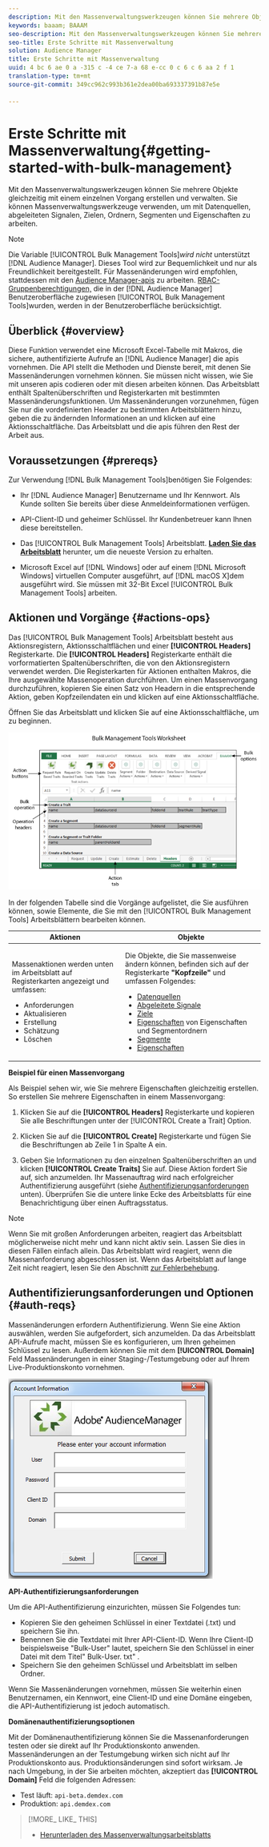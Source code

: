 ```yaml
---
description: Mit den Massenverwaltungswerkzeugen können Sie mehrere Objekte gleichzeitig mit einem einzelnen Vorgang erstellen und verwalten. Sie können Massenverwaltungswerkzeuge verwenden, um mit Datenquellen, abgeleiteten Signalen, Zielen, Ordnern, Segmenten und Eigenschaften zu arbeiten.
keywords: baaam; BAAAM
seo-description: Mit den Massenverwaltungswerkzeugen können Sie mehrere Objekte gleichzeitig mit einem einzelnen Vorgang erstellen und verwalten. Sie können Massenverwaltungswerkzeuge verwenden, um mit Datenquellen, abgeleiteten Signalen, Zielen, Ordnern, Segmenten und Eigenschaften zu arbeiten.
seo-title: Erste Schritte mit Massenverwaltung
solution: Audience Manager
title: Erste Schritte mit Massenverwaltung
uuid: 4 bc 6 ae 0 a -315 c -4 ce 7-a 68 e-cc 0 c 6 c 6 aa 2 f 1
translation-type: tm+mt
source-git-commit: 349cc962c993b361e2dea00ba693337391b87e5e

---
```



# Erste Schritte mit Massenverwaltung{#getting-started-with-bulk-management}

Mit den Massenverwaltungswerkzeugen können Sie mehrere Objekte gleichzeitig mit einem einzelnen Vorgang erstellen und verwalten. Sie können Massenverwaltungswerkzeuge verwenden, um mit Datenquellen, abgeleiteten Signalen, Zielen, Ordnern, Segmenten und Eigenschaften zu arbeiten.

<!-- 

c_bulk_start.xml

 -->

>[!NOTE]
>
>Die Variable [!UICONTROL Bulk Management Tools]*wird nicht* unterstützt [!DNL Audience Manager]. Dieses Tool wird zur Bequemlichkeit und nur als Freundlichkeit bereitgestellt. Für Massenänderungen wird empfohlen, stattdessen mit den [Audience Manager-apis](../../api/rest-api-main/aam-api-getting-started.md) zu arbeiten. [RBAC-Gruppenberechtigungen,](../../features/administration/administration-overview.md) die in der [!DNL Audience Manager] Benutzeroberfläche zugewiesen [!UICONTROL Bulk Management Tools]wurden, werden in der Benutzeroberfläche berücksichtigt.

## Überblick {#overview}

Diese Funktion verwendet eine Microsoft Excel-Tabelle mit Makros, die sichere, authentifizierte Aufrufe an [!DNL Audience Manager] die apis vornehmen. Die API stellt die Methoden und Dienste bereit, mit denen Sie Massenänderungen vornehmen können. Sie müssen nicht wissen, wie Sie mit unseren apis codieren oder mit diesen arbeiten können. Das Arbeitsblatt enthält Spaltenüberschriften und Registerkarten mit bestimmten Massenänderungsfunktionen. Um Massenänderungen vorzunehmen, fügen Sie nur die vordefinierten Header zu bestimmten Arbeitsblättern hinzu, geben die zu ändernden Informationen an und klicken auf eine Aktionsschaltfläche. Das Arbeitsblatt und die apis führen den Rest der Arbeit aus.

## Voraussetzungen {#prereqs}

Zur Verwendung [!DNL Bulk Management Tools]benötigen Sie Folgendes:

* Ihr [!DNL Audience Manager] Benutzername und Ihr Kennwort. Als Kunde sollten Sie bereits über diese Anmeldeinformationen verfügen.
* API-Client-ID und geheimer Schlüssel. Ihr Kundenbetreuer kann Ihnen diese bereitstellen.
* Das [!UICONTROL Bulk Management Tools] Arbeitsblatt. **[Laden Sie das Arbeitsblatt](assets/BAAAM_August_2018.xlsm)** herunter, um die neueste Version zu erhalten.

* Microsoft Excel auf [!DNL Windows] oder auf einem [!DNL Microsoft Windows] virtuellen Computer ausgeführt, auf [!DNL macOS X]dem ausgeführt wird. Sie müssen mit 32-Bit Excel [!UICONTROL Bulk Management Tools] arbeiten.

## Aktionen und Vorgänge {#actions-ops}

Das [!UICONTROL Bulk Management Tools] Arbeitsblatt besteht aus Aktionsregistern, Aktionsschaltflächen und einer **[!UICONTROL Headers]** Registerkarte. Die **[!UICONTROL Headers]** Registerkarte enthält die vorformatierten Spaltenüberschriften, die von den Aktionsregistern verwendet werden. Die Registerkarten für Aktionen enthalten Makros, die Ihre ausgewählte Massenoperation durchführen. Um einen Massenvorgang durchzuführen, kopieren Sie einen Satz von Headern in die entsprechende Aktion, geben Kopfzeilendaten ein und klicken auf eine Aktionsschaltfläche.

Öffnen Sie das Arbeitsblatt und klicken Sie auf eine Aktionsschaltfläche, um zu beginnen.

![](assets/bamwrkbk.png)

In der folgenden Tabelle sind die Vorgänge aufgelistet, die Sie ausführen können, sowie Elemente, die Sie mit den [!UICONTROL Bulk Management Tools] Arbeitsblättern bearbeiten können.

<table id="table_B9B3E09B692E42BAA52FB32C18B00709"> 
 <thead> 
  <tr> 
   <th colname="col1" class="entry"> Aktionen </th> 
   <th colname="col2" class="entry"> Objekte </th> 
  </tr> 
 </thead>
 <tbody> 
  <tr> 
   <td colname="col1"> <p>Massenaktionen werden unten im Arbeitsblatt auf Registerkarten angezeigt und umfassen: </p> <p> 
     <ul id="ul_49F46B9E00C045D29E40258EB7BDCFBB"> 
      <li id="li_193C41EA19EF4D738FBA037D2BF9B05C">Anforderungen </li> 
      <li id="li_5BE2E13D839F4958AAA5C01B7EFC5096">Aktualisieren </li> 
      <li id="li_4CCCC739795945DF8C89787F9A67EB88">Erstellung     </li> 
      <li id="li_C7D36D2BDF0448CEAF3A5EABE41038E8">Schätzung </li> 
      <li id="li_07A3E94326124A3092362D9896EB7732">Löschen </li> 
     </ul> </p> </td> 
   <td colname="col2"> <p>Die Objekte, die Sie massenweise ändern können, befinden sich auf der Registerkarte <b><span class="uicontrol"> "Kopfzeile"</span></b> und umfassen Folgendes: </p> <p> 
     <ul id="ul_A7A96F2B1B63430B9A1E1184AC5FA8F2"> 
      <li id="li_E3D9E2E190B04BE685337AC6140C371C"> <a href="../../features/datasources-list-and-settings.md#data-sources-list-and-settings"> Datenquellen</a> </li> 
      <li id="li_B645385E40684FA28770913EAF18CB2C"> <a href="../../features/derived-signals.md"> Abgeleitete Signale</a> </li> 
      <li id="li_9059F8C4A41A410899BDEFC76D3F5949"> <a href="../../features/destinations/destinations.md"> Ziele</a> </li> 
      <li id="li_BB5A445150754E53AA38C78461326932"> <a href="../../features/traits/trait-storage.md#trait-storage"> Eigenschaften</a> von Eigenschaften und Segmentordnern </li> 
      <li id="li_7A27DBF64E0945CF8AE8C96E8C6EDA09"> <a href="../../features/segments/segments-purpose.md"> Segmente</a> </li> 
      <li id="li_A4640A34930040DEA8555EAF0AE2A702"> <a href="../../features/traits/trait-details-page.md"> Eigenschaften</a> </li> 
     </ul> </p> </td> 
  </tr> 
 </tbody> 
</table>

**Beispiel für einen Massenvorgang**

Als Beispiel sehen wir, wie Sie mehrere Eigenschaften gleichzeitig erstellen. So erstellen Sie mehrere Eigenschaften in einem Massenvorgang:

1. Klicken Sie auf die **[!UICONTROL Headers]** Registerkarte und kopieren Sie alle Beschriftungen unter der [!UICONTROL Create a Trait] Option.

2. Klicken Sie auf die **[!UICONTROL Create]** Registerkarte und fügen Sie die Beschriftungen ab Zeile 1 in Spalte A ein.
3. Geben Sie Informationen zu den einzelnen Spaltenüberschriften an und klicken **[!UICONTROL Create Traits]** Sie auf. Diese Aktion fordert Sie auf, sich anzumelden. Ihr Massenauftrag wird nach erfolgreicher Authentifizierung ausgeführt (siehe [Authentifizierungsanforderungen](../../reference/bulk-management-tools/bulk-management-intro.md#auth-reqs) unten). Überprüfen Sie die untere linke Ecke des Arbeitsblatts für eine Benachrichtigung über einen Auftragsstatus.

>[!NOTE]
>
>Wenn Sie mit großen Anforderungen arbeiten, reagiert das Arbeitsblatt möglicherweise nicht mehr und kann nicht aktiv sein. Lassen Sie dies in diesen Fällen einfach allein. Das Arbeitsblatt wird reagiert, wenn die Massenanforderung abgeschlossen ist. Wenn das Arbeitsblatt auf lange Zeit nicht reagiert, lesen Sie den Abschnitt [zur Fehlerbehebung](../../reference/bulk-management-tools/bulk-troubleshooting.md).

## Authentifizierungsanforderungen und Optionen {#auth-reqs}

Massenänderungen erfordern Authentifizierung. Wenn Sie eine Aktion auswählen, werden Sie aufgefordert, sich anzumelden. Da das Arbeitsblatt API-Aufrufe macht, müssen Sie es konfigurieren, um Ihren geheimen Schlüssel zu lesen. Außerdem können Sie mit dem **[!UICONTROL Domain]** Feld Massenänderungen in einer Staging-/Testumgebung oder auf Ihrem Live-Produktionskonto vornehmen.

![](assets/bamauth.png)

**API-Authentifizierungsanforderungen**

Um die API-Authentifizierung einzurichten, müssen Sie Folgendes tun:

* Kopieren Sie den geheimen Schlüssel in einer Textdatei (.txt) und speichern Sie ihn.
* Benennen Sie die Textdatei mit Ihrer API-Client-ID. Wenn Ihre Client-ID beispielsweise &quot;Bulk-User&quot; lautet, speichern Sie den Schlüssel in einer Datei mit dem Titel&quot; Bulk-User. txt&quot; .
* Speichern Sie den geheimen Schlüssel und Arbeitsblatt im selben Ordner.

Wenn Sie Massenänderungen vornehmen, müssen Sie weiterhin einen Benutzernamen, ein Kennwort, eine Client-ID und eine Domäne eingeben, die API-Authentifizierung ist jedoch automatisch.

**Domänenauthentifizierungsoptionen**

Mit der Domänenauthentifizierung können Sie die Massenanforderungen testen oder sie direkt auf Ihr Produktionskonto anwenden. Massenänderungen an der Testumgebung wirken sich nicht auf Ihr Produktionskonto aus. Produktionsänderungen sind sofort wirksam. Je nach Umgebung, in der Sie arbeiten möchten, akzeptiert das **[!UICONTROL Domain]** Feld die folgenden Adressen:

* Test läuft: `api-beta.demdex.com`
* Produktion: `api.demdex.com`

>[!MORE_ LIKE_ THIS]
>
>* [Herunterladen des Massenverwaltungsarbeitsblatts](assets/BAAAM_August_2018.xlsm)

